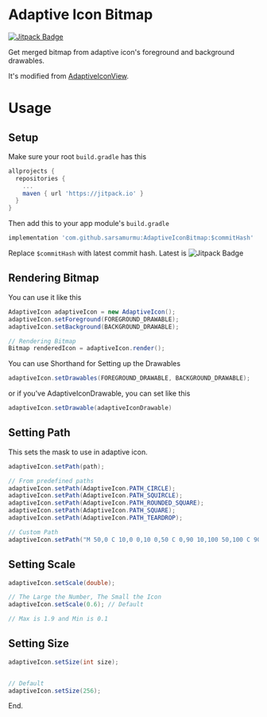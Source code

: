 # Adaptive Icon Bitmap
[![Jitpack Badge](https://jitpack.io/v/sarsamurmu/AdaptiveIconBitmap.svg)](https://jitpack.io/#sarsamurmu/AdaptiveIconBitmap)

Get merged bitmap from adaptive icon's foreground and background drawables.

It's modified from [AdaptiveIconView](https://github.com/fennifith/AdaptiveIconView).

# Usage
## Setup
Make sure your root `build.gradle` has this
```gradle
allprojects {
  repositories {
    ...
    maven { url 'https://jitpack.io' }
  }
}
```
Then add this to your app module's `build.gradle`
```gradle
implementation 'com.github.sarsamurmu:AdaptiveIconBitmap:$commitHash'
```
Replace `$commitHash` with latest commit hash. Latest is ![Jitpack Badge](https://jitpack.io/v/sarsamurmu/AdaptiveIconBitmap.svg)

## Rendering Bitmap
You can use it like this
```java
AdaptiveIcon adaptiveIcon = new AdaptiveIcon();
adaptiveIcon.setForeground(FOREGROUND_DRAWABLE);
adaptiveIcon.setBackground(BACKGROUND_DRAWABLE);

// Rendering Bitmap
Bitmap renderedIcon = adaptiveIcon.render();
```
You can use Shorthand for Setting up the Drawables
```java
adaptiveIcon.setDrawables(FOREGROUND_DRAWABLE, BACKGROUND_DRAWABLE);
```
or if you've AdaptiveIconDrawable, you can set like this
```java
adaptiveIcon.setDrawable(adaptiveIconDrawable)
```

## Setting Path
This sets the mask to use in adaptive icon.
```java
adaptiveIcon.setPath(path);

// From predefined paths
adaptiveIcon.setPath(AdaptiveIcon.PATH_CIRCLE);
adaptiveIcon.setPath(AdaptiveIcon.PATH_SQUIRCLE);
adaptiveIcon.setPath(AdaptiveIcon.PATH_ROUNDED_SQUARE);
adaptiveIcon.setPath(AdaptiveIcon.PATH_SQUARE);
adaptiveIcon.setPath(AdaptiveIcon.PATH_TEARDROP);

// Custom Path
adaptiveIcon.setPath("M 50,0 C 10,0 0,10 0,50 C 0,90 10,100 50,100 C 90,100 100,90 100,50 C 100,10 90,0 50,0 Z");
```

## Setting Scale
```java
adaptiveIcon.setScale(double);

// The Large the Number, The Small the Icon
adaptiveIcon.setScale(0.6); // Default

// Max is 1.9 and Min is 0.1
```

## Setting Size
```java
adaptiveIcon.setSize(int size);


// Default
adaptiveIcon.setSize(256);
```

End.
